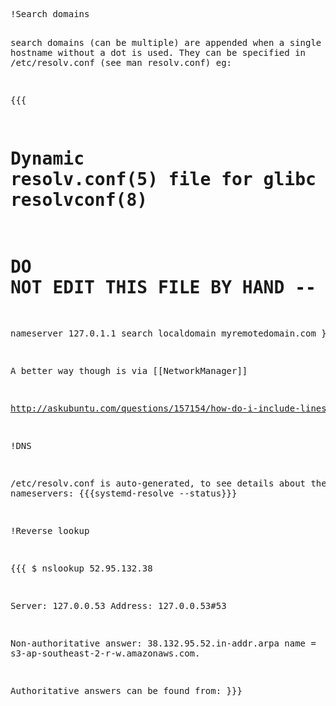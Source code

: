 <div title="DNS" creator="YourName" modifier="YourName" created="201607200720" modified="201805271259" tags="DNS" changecount="6">
<pre>!Search domains

search domains (can be multiple) are appended when a single label hostname without a dot is used.
They can be specified in /etc/resolv.conf  (see man resolv.conf) eg:

{{{
# Dynamic resolv.conf(5) file for glibc resolver(3) generated by resolvconf(8)
#     DO NOT EDIT THIS FILE BY HAND -- YOUR CHANGES WILL BE OVERWRITTEN
nameserver 127.0.1.1
search localdomain myremotedomain.com
}}}

A better way though is via [[NetworkManager]]

http://askubuntu.com/questions/157154/how-do-i-include-lines-in-resolv-conf-that-wont-get-lost-on-reboot

!DNS

/etc/resolv.conf is auto-generated, to see details about the actual nameservers: {{{systemd-resolve --status}}}

!Reverse lookup

{{{
$ nslookup 52.95.132.38

Server:		127.0.0.53
Address:	127.0.0.53#53

Non-authoritative answer:
38.132.95.52.in-addr.arpa	name = s3-ap-southeast-2-r-w.amazonaws.com.

Authoritative answers can be found from:
}}}</pre>
</div>
